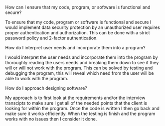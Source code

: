 How can I ensure that my code, program, or software is functional and secure?

To ensure that my code, program or software is functional and secure I would implement data security protection by an unauthorized user requires proper authentication and authorization. This can be done with a strict password policy and 2-factor authentication. 

How do I interpret user needs and incorporate them into a program?

I would interpret the user needs and incorporate them into the program by thoroughly reading the users needs and breaking them down to see if they will or will not work with the program. This can be solved by testing and debugging the program, this will reveal which need from the user will be able to work with the program. 

How do I approach designing software?

My approach is to first look at the requirements and/or the interview transcipts to make sure I get all of the needed points that the client is looking for within the program. Once the code is written I then go back and make sure it works efficiently. When the testing is finish and the program works with no issues then I consider it done. 
